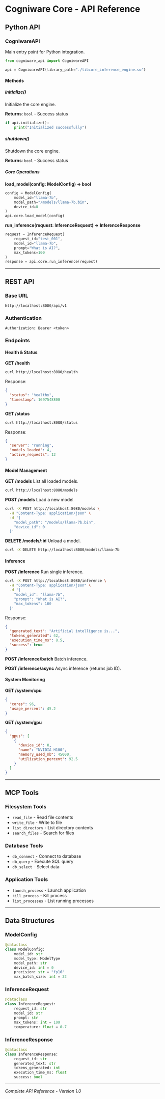 # Cogniware Core - API Reference

## Python API

### CogniwareAPI

Main entry point for Python integration.

```python
from cogniware_api import CogniwareAPI

api = CogniwareAPI(library_path="./libcore_inference_engine.so")
```

#### Methods

##### initialize()
Initialize the core engine.

**Returns**: `bool` - Success status

```python
if api.initialize():
    print("Initialized successfully")
```

##### shutdown()
Shutdown the core engine.

**Returns**: `bool` - Success status

##### Core Operations

**load_model(config: ModelConfig) -> bool**
```python
config = ModelConfig(
    model_id="llama-7b",
    model_path="/models/llama-7b.bin",
    device_id=0
)
api.core.load_model(config)
```

**run_inference(request: InferenceRequest) -> InferenceResponse**
```python
request = InferenceRequest(
    request_id="test_001",
    model_id="llama-7b",
    prompt="What is AI?",
    max_tokens=100
)
response = api.core.run_inference(request)
```

---

## REST API

### Base URL
```
http://localhost:8080/api/v1
```

### Authentication
```http
Authorization: Bearer <token>
```

### Endpoints

#### Health & Status

**GET /health**
```bash
curl http://localhost:8080/health
```

Response:
```json
{
  "status": "healthy",
  "timestamp": 1697548800
}
```

**GET /status**
```bash
curl http://localhost:8080/status
```

Response:
```json
{
  "server": "running",
  "models_loaded": 4,
  "active_requests": 12
}
```

#### Model Management

**GET /models**
List all loaded models.

```bash
curl http://localhost:8080/models
```

**POST /models**
Load a new model.

```bash
curl -X POST http://localhost:8080/models \
  -H "Content-Type: application/json" \
  -d '{
    "model_path": "/models/llama-7b.bin",
    "device_id": 0
  }'
```

**DELETE /models/:id**
Unload a model.

```bash
curl -X DELETE http://localhost:8080/models/llama-7b
```

#### Inference

**POST /inference**
Run single inference.

```bash
curl -X POST http://localhost:8080/inference \
  -H "Content-Type: application/json" \
  -d '{
    "model_id": "llama-7b",
    "prompt": "What is AI?",
    "max_tokens": 100
  }'
```

Response:
```json
{
  "generated_text": "Artificial intelligence is...",
  "tokens_generated": 42,
  "execution_time_ms": 8.5,
  "success": true
}
```

**POST /inference/batch**
Batch inference.

**POST /inference/async**
Async inference (returns job ID).

#### System Monitoring

**GET /system/cpu**
```json
{
  "cores": 96,
  "usage_percent": 45.2
}
```

**GET /system/gpu**
```json
{
  "gpus": [
    {
      "device_id": 0,
      "name": "NVIDIA H100",
      "memory_used_mb": 45000,
      "utilization_percent": 92.5
    }
  ]
}
```

---

## MCP Tools

### Filesystem Tools
- `read_file` - Read file contents
- `write_file` - Write to file
- `list_directory` - List directory contents
- `search_files` - Search for files

### Database Tools
- `db_connect` - Connect to database
- `db_query` - Execute SQL query
- `db_select` - Select data

### Application Tools
- `launch_process` - Launch application
- `kill_process` - Kill process
- `list_processes` - List running processes

---

## Data Structures

### ModelConfig
```python
@dataclass
class ModelConfig:
    model_id: str
    model_type: ModelType
    model_path: str
    device_id: int = 0
    precision: str = "fp16"
    max_batch_size: int = 32
```

### InferenceRequest
```python
@dataclass
class InferenceRequest:
    request_id: str
    model_id: str
    prompt: str
    max_tokens: int = 100
    temperature: float = 0.7
```

### InferenceResponse
```python
@dataclass
class InferenceResponse:
    request_id: str
    generated_text: str
    tokens_generated: int
    execution_time_ms: float
    success: bool
```

---

*Complete API Reference - Version 1.0*

